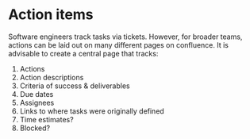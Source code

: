 # Action items

Software engineers track tasks via tickets.
However, for broader teams, actions can be laid out on many different pages on confluence.
It is advisable to create a central page that tracks:

1. Actions
2. Action descriptions
3. Criteria of success & deliverables 
4. Due dates
5. Assignees
6. Links to where tasks were originally defined 
7. Time estimates? 
8. Blocked? 